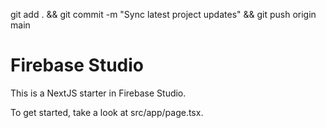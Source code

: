 git add . && git commit -m "Sync latest project updates" && git push origin main
# Firebase Studio

This is a NextJS starter in Firebase Studio.

To get started, take a look at src/app/page.tsx.
